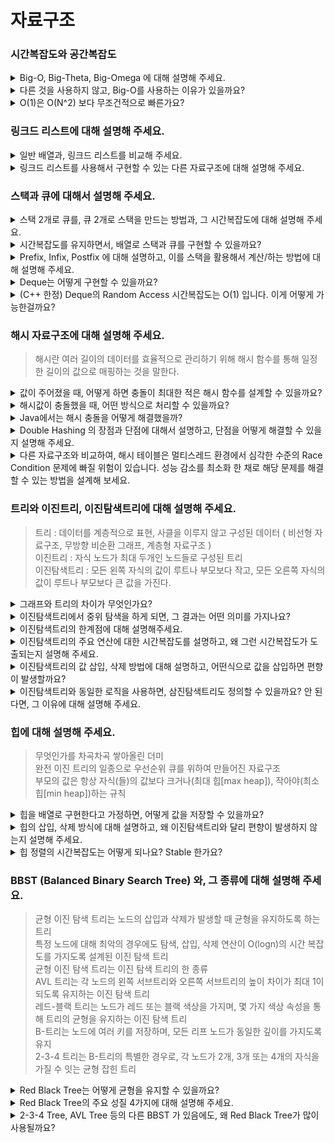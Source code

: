 # 자료구조
### 시간복잡도와 공간복잡도
<details>
<summary>Big-O, Big-Theta, Big-Omega 에 대해 설명해 주세요.</summary>
<div>

- Big-O 표기법은 최악의 경우 시간 복잡도를 나타내며, 알고리짐의 성능을 이해하는데 중요한 도구
- Big-Theta 표기법은 알고리즘의 평균적인 경우의 시간 복잡도
- Big Omega 표기법은 최선의 경우의 시간 복잡도

</div>
</details>
<details>
<summary>다른 것을 사용하지 않고, Big-O를 사용하는 이유가 있을까요?</summary>
<div>

- 알고리즘의 최악의 경우를 생각해야 함

</div>
</details>
<details>
<summary>O(1)은 O(N^2) 보다 무조건적으로 빠른가요?</summary>
<div>

- O(1)는 데이터 크기와 상관없이 일정한 시간이 걸리는 알고리즘
- O(N^2)는 데이터가 많아질 수록 처리시간이 급수적으로 늘어나는 알고리즘
- 데이터가 적다면 일정 수준까지 O(N^2)가 빠르거나 차이 적을 수는 있지만 데이터 양이 많아진다면 차이는 유의미하게 벌어져 O(1)가 훨씬 빠르다는걸 알 수 있다.

</div>
</details>

### 링크드 리스트에 대해 설명해 주세요.
<details>
<summary>일반 배열과, 링크드 리스트를 비교해 주세요.</summary>
<div>

- 배열은 정적자료 구조이며 index로 임의의 접근이 가능하다는 장점이 있어 접근과 탐색이 용이
- 링크드 리스트는 동적 자료구조로 크기를 정할 필요 없으며 노가 존재하여 노드 안에 데이터가 있고, 다음 데이터를 가르키는 주소를 가짐
- 크기의 제한이 없어 데이터 추가, 삭제가 자유롭지만 임의로 접근하는 것이 불가능하여 데이터를 탐색할 때 순차적으로 접근해야함

</div>
</details>

<details>
<summary>링크드 리스트를 사용해서 구현할 수 있는 다른 자료구조에 대해 설명해 주세요.</summary>
<div>

- 링크드 리스트로 구현할 수 있는 자료구조는 대부분 만들 수 있다. 대표적으로 스택이나 큐가 있다.
- 스택 : Last In Fist Out을 하는 자료구조
- 큐 : First In Fist Out을 하는 자료구조

</div>
</details>

### 스택과 큐에 대해서 설명해 주세요.
<details>
<summary>스택 2개로 큐를, 큐 2개로 스택을 만드는 방법과, 그 시간복잡도에 대해 설명해 주세요.</summary>
<div></div>
</details>
<details>
<summary> 시간복잡도를 유지하면서, 배열로 스택과 큐를 구현할 수 있을까요?</summary>
<div></div>
</details>
<details>
<summary>Prefix, Infix, Postfix 에 대해 설명하고, 이를 스택을 활용해서 계산/하는 방법에 대해 설명해 주세요.</summary>
<div>

- Prefix : 연산자를 먼저 표시하고 연산에 필요한 피연산자를 나중에 표기하는 방법이다. (+AB)
- Infix : 연산자를 두 피연산자 사이에 표기하는 방법으로 가장 일반적으로 사용되는 표현 방법이다. (A+B)
- Postfix : 피연산자를 먼저 표시하고 연산자를 나중에 표시하는 방법이다. (AB+)

</div>
</details>
<details>
<summary>Deque는 어떻게 구현할 수 있을까요?</summary>
<div></div>
</details>
<details>
<summary>(C++ 한정) Deque의 Random Access 시간복잡도는 O(1) 입니다. 이게 어떻게 가능한걸까요?</summary>
<div></div>
</details>

### 해시 자료구조에 대해 설명해 주세요.
> 해시란 여러 길이의 데이터를 효율적으로 관리하기 위해 해시 함수를 통해 일정한 길이의 값으로 매핑하는 것을 말한다.
<details>
<summary>값이 주어졌을 때, 어떻게 하면 충돌이 최대한 적은 해시 함수를 설계할 수 있을까요?</summary>
<div>

- Division Method :
값을 버킷 사이즈로 나누어 나머지를 전체 버킷사이즈에서 뺀값으로 사용, 이 때 버킷사이즈는 소수를 사용하고 2의 제곱수와 먼 값을 사용하는 것이 좋다.
- Digit Folding :
값이 문자열일 때 아스키코드로 바꿔 합한 값을 사용, 이때 버킷사이즈를 넘어갈 수 있기 때문에 Divison Method를 함께 사용
- Multiplication Method :
floor(k*A mod 1) * m의 식을 사용한다. A는 0과 1사이의 실수 m은 2의 제곱수를 사용한다.
- Univiersal Hashing :
여러 해시함수를 무작위로 사용한다.
</div>
</details>

<details>
<summary>해시값이 충돌했을 때, 어떤 방식으로 처리할 수 있을까요?</summary>
<div>

- Chaning :
연결리스트를 사용해 중복된 값을 저장한다.
- Open Addressing :
인덱스가 중복되었다면 다른 빈 인덱스를 찾아 저장하는 방법
    - linear probing :
가장 가까운 빈 인덱스를 사용
    - quadratic probing :
2의 제곱수로 탐색하여 빈 인덱스를 사용
    - double hashing probing :
빈 인덱스를 찾을 때 까지 해시 함수를 사용하여 탐색
</div>
</details>

<details>
<summary>Java에서는 해시 충돌을 어떻게 해결했을까?</summary>
<div>

- jdk7까지는 linked list를 사용한 separate chaning을 활용.
- jdk8에서 linked list와 red black tree를 혼용한 separate chaining을 활용.
- 충돌을 한 key-value쌍이 적을때는 linked list로 작동을 한다.
- 충돌을 한 key-value쌍이 특정 임계치에 도달하면 red black tree로 작동을 한다.
</details>

<details>
<summary>Double Hashing 의 장점과 단점에 대해서 설명하고, 단점을 어떻게 해결할 수 있을지 설명해 주세요.</summary>
<div>

- 장점 : 클러스터링에 영향을 받지 않음
- 단점 : 연산량이 많음, 캐쉬의 효율이 가장 좋지 않음
- primary clustering : 특정 영역에 원소가 몰리는 현상
- secondary clustering : 여러 개의 원소가 동일한 초기 해시 값을 갖는 현상
</details>

<details>
<summary>다른 자료구조와 비교하여, 해시 테이블은 멀티스레드 환경에서 심각한 수준의 Race Condition 문제에 빠질 위험이 있습니다. 성능 감소를 최소화 한 채로 해당 문제를 해결할 수 있는 방법을 설계해 보세요.</summary>
<div>

- Race Condition(경쟁 상태) 혹은 경쟁 조건이라고도 불리우며 로 둘 이상의 스레드, 프로세스 그외 작업들이 공유 자원(변수, 메모리, 파일 등)에 대해 동시에 접근할 때 누가 언제 데이터를 읽거나 쓰느냐에 따라 결과가 달라질 수 있는 문제것입니다
- 해결방법
    - 상호배제(Mutual exclusion) : 스레드가 공유 변수 또는 공유 스레드를 사용하는 경우 다른 스레드가 동일한 작업을 수행하지 못하도록 배제한다.
    - 프로세스 동기화(Synchronize the process) : 한번에 하나의 프로세스만 공유데이터에 액세스할 수 있도록 한다.
</details>

### 트리와 이진트리, 이진탐색트리에 대해 설명해 주세요.

> 트리 : 데이터를 계층적으로 표현, 사클을 이루지 않고 구성된 데이터 ( 비선형 자료구조, 무방향 비순환 그래프, 계층형 자료구조 )  
> 이진트리 : 자식 노드가 최대 두개인 노드들로 구성된 트리  
> 이진탐색트리 : 모든 왼쪽 자식의 값이 루트나 부모보다 작고, 모든 오른쪽 자식의 값이 루트나 부모보다 큰 값을 가진다.

<details>
<summary>그래프와 트리의 차이가 무엇인가요?</summary>
<div>

- 그래프는 부모-자식 관계가 없지만 트리는 계층형 구조를 가지고 있다
- 들다 노드와 노드간을 연결하는 간선으로 구성된 자료구조
- 트리는 한개의 경로만 가지고 그래프는 두개이상의 경로가 가능
</details>
<details>
<summary>이진탐색트리에서 중위 탐색을 하게 되면, 그 결과는 어떤 의미를 가지나요?</summary>
<div>
- 중위 순회 : 왼쪽 자식, 노드, 오른쪽 자식 순서로 방문하는 순회 방법
- 트리에 있는 데이터가 정렬된 순서대로 결과가 나옵니다. 
- 오름차순의 형태
</details>
<details>
<summary>이진탐색트리의 한계점에 대해 설명해주세요.</summary>
<div>
- 편향트리의 경우 링크드 리스트와 같은 형태가 된다.
- 균형 잡힌 트리가 만들어지도록 조건을 설정해야 한다.
</details>
<details>
<summary>이진탐색트리의 주요 연산에 대한 시간복잡도를 설명하고, 왜 그런 시간복잡도가 도출되는지 설명해 주세요.</summary>
<div>
- 찾고자하는 값과 현재 루트 노드의 값 비교 ->타겟 값이 더 크다면 오른쪽 서브 트리로 ->타겟 값이 더 작다면 왼쪽 서브 트리로
- 포화 트리인 경우 최악의 상황에서는 트리의 높이만큼 탐색하기 때문에 O(logn)
- 편향 트리인 경우 트리의 높이는 n이 되므로, O(n)의 시간 복잡도를 가진다
</details>
<details>
<summary>이진탐색트리의 값 삽입, 삭제 방법에 대해 설명하고, 어떤식으로 값을 삽입하면 편향이 발생할까요?</summary>
<div>
- 삽입 연산은 새로운 노드를 삽입할 위치를 찾는 과정과 그 위치에 노드를 추가하는 과정으로 구성됨
- 새로운 노드를 삽입할 위치를 찾아야 하기 때문에 탐색과 동일한 시간복잡도를 가짐
- 포화트리 편향트리 O(logn)
- 자식 두 개인 노드를 삭제하는 경우가 최악 시간복잡도
- 삭제할 노드를 찾고 해당 자식 노드도 찾아야 하는 경우이고 최대 시간복잡도는 O(logn)으로 동일
- 오름차순, 내림차순으로 값을 삽입하면 편향이 발생함
</details>
<details>
<summary>이진탐색트리와 동일한 로직을 사용하면, 삼진탐색트리도 정의할 수 있을까요? 안 된다면, 그 이유에 대해 설명해 주세요.</summary>
<div>
- 동일한 로직을 사용하면 삼진탐색트리를 정의할 수 없음
- 삼진탐색트리는 이진탐색트리와 달리, 3개 구간으로 나눠지므로 중간 자식의 값을 지정하는 방법을 어떻게 하냐에 딸라 달라지기 때문에 정의할 수 없음
</details>

### 힙에 대해 설명해 주세요.
> 무엇인가를 차곡차곡 쌓아올린 더미  
> 완전 이진 트리의 일종으로 우선순위 큐를 위하여 만들어진 자료구조  
> 부모의 값은 항상 자식(들)의 값보다 크거나(최대 힙[max heap]), 작아야(최소 힙[min heap])하는 규칙
<details>
<summary>힙을 배열로 구현한다고 가정하면, 어떻게 값을 저장할 수 있을까요?</summary>
</details>
<details>
<summary>힙의 삽입, 삭제 방식에 대해 설명하고, 왜 이진탐색트리와 달리 편향이 발생하지 않는지 설명해 주세요.</summary>
</details>
<details>
<summary>힙 정렬의 시간복잡도는 어떻게 되나요? Stable 한가요?</summary>
</details>

### BBST (Balanced Binary Search Tree) 와, 그 종류에 대해 설명해 주세요.
> 균형 이진 탐색 트리는 노드의 삽입과 삭제가 발생할 때 균형을 유지하도록 하는 트리  
> 특정 노드에 대해 최악의 경우에도 탐색, 삽입, 삭제 연산이 O(logn)의 시간 복잡도를 가지도록 설계된 이진 탐색 트리  
> 균형 이진 탐색 트리는 이진 탐색 트리의 한 종류  
> AVL 트리는 각 노드의 왼쪽 서브트리와 오른쪽 서브트리의 높이 차이가 최대 1이 되도록 유지하는 이진 탐색 트리  
> 레드-블랙 트리는 노드가 레드 또는 블랙 색상을 가지며, 몇 가지 색상 속성을 통해 트리의 균형을 유지하는 이진 탐색 트리  
> B-트리는 노드에 여러 키를 저장하며, 모든 리프 노드가 동일한 깊이를 가지도록 유지  
> 2-3-4 트리는 B-트리의 특별한 경우로, 각 노드가 2개, 3개 또는 4개의 자식을 가질 수 잇는 균형 잡힌 트리
<details>
<summary>Red Black Tree는 어떻게 균형을 유지할 수 있을까요?</summary>
- 리프노드에서 루트노드까지 가는 경로에서 만나는 검은색 노드의 개수가 같다.
</details>
<details>
<summary>Red Black Tree의 주요 성질 4가지에 대해 설명해 주세요.</summary>
- 루트 노드는 검은색이다.
- 모든 리프(null lif)는 검은색이다.
- 빨간색 노드의 자식은 검은색이다.
- 모든 리프노드에서 black depth 는 같다.
</details>
<details>
<summary>2-3-4 Tree, AVL Tree 등의 다른 BBST 가 있음에도, 왜 Red Black Tree가 많이 사용될까요?</summary>
- 삽입, 삭제 작업 시 균형을 맞추기 위한 작업 횟수가 적다.
- 각 노드당 색깔을 표현하는 데 단 1bit의 저장공간만 필요하다.
- 언제 회전에 의해 균형을 잡아햐 하는지가 쉽게 판별된다.
- 이진 탐색 트리의 함수를 거의 그대로 사용한다.
</details>
